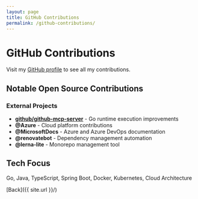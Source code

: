 ```yaml
---
layout: page
title: GitHub Contributions
permalink: /github-contributions/
---
```


# GitHub Contributions

Visit my [GitHub profile](https://github.com/SchulteDev) to see all my contributions.

## Notable Open Source Contributions

### External Projects

- **[github/github-mcp-server](https://github.com/github/github-mcp-server)** - Go runtime execution improvements
- **@Azure** - Cloud platform contributions
- **@MicrosoftDocs** - Azure and Azure DevOps documentation
- **@renovatebot** - Dependency management automation
- **@lerna-lite** - Monorepo management tool

## Tech Focus

Go, Java, TypeScript, Spring Boot, Docker, Kubernetes, Cloud Architecture

[Back]({{ site.url }}/)
